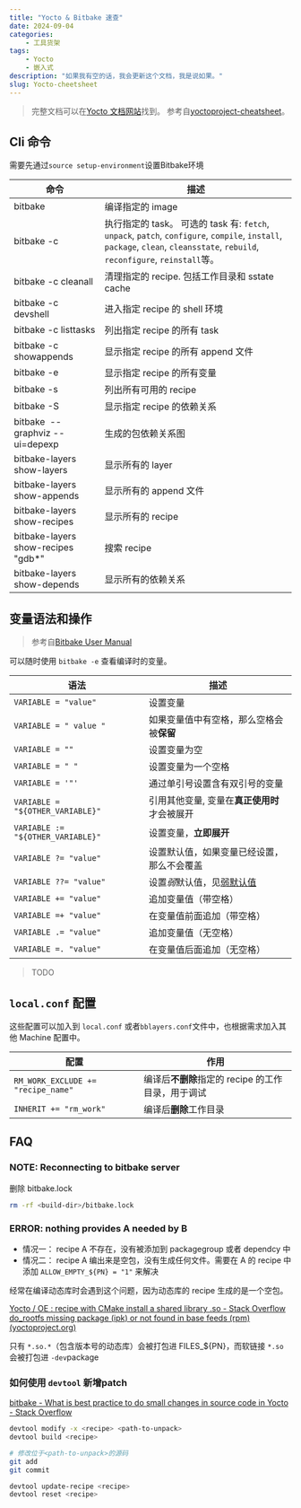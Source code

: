 ```yaml
---
title: "Yocto & Bitbake 速查"
date: 2024-09-04
categories:
    - 工具货架
tags:
    - Yocto
    - 嵌入式
description: "如果我有空的话，我会更新这个文档，我是说如果。"
slug: Yocto-cheetsheet
---
```


> 完整文档可以在[Yocto 文档网站](https://docs.yoctoproject.org/)找到。
> 参考自[yoctoproject-cheatsheet](https://github.com/shantanoo-desai/yoctoproject-cheatsheet)。

## Cli 命令

需要先通过`source setup-environment`设置Bitbake环境

| 命令                                   | 描述                                                                                                                                                                          |
| -------------------------------------- | ----------------------------------------------------------------------------------------------------------------------------------------------------------------------------- |
| bitbake <image>                        | 编译指定的 image                                                                                                                                                              |
| bitbake -c <task> <recipe>             | 执行指定的 task。 可选的 task 有: `fetch`, `unpack`, `patch`, `configure`, `compile`, `install`, `package`, `clean`, `cleansstate`, `rebuild`, `reconfigure`, `reinstall`等。 |
| bitbake -c cleanall <recipe>           | 清理指定的 recipe. 包括工作目录和 sstate cache                                                                                                                                |
| bitbake -c devshell <recipe>           | 进入指定 recipe 的 shell 环境                                                                                                                                                 |
| bitbake -c listtasks <recipe>          | 列出指定 recipe 的所有 task                                                                                                                                                   |
| bitbake -c showappends <recipe>        | 显示指定 recipe 的所有 append 文件                                                                                                                                            |
| bitbake -e <recipe>                    | 显示指定 recipe 的所有变量                                                                                                                                                    |
| bitbake -s                             | 列出所有可用的 recipe                                                                                                                                                         |
| bitbake -S <recipe>                    | 显示指定 recipe 的依赖关系                                                                                                                                                    |
| bitbake <image> --graphviz --ui=depexp | 生成<image>的包依赖关系图                                                                                                                                                     |
| bitbake-layers show-layers             | 显示所有的 layer                                                                                                                                                              |
| bitbake-layers show-appends            | 显示所有的 append 文件                                                                                                                                                        |
| bitbake-layers show-recipes            | 显示所有的 recipe                                                                                                                                                             |
| bitbake-layers show-recipes "gdb*"     | 搜索 recipe                                                                                                                                                                   |
| bitbake-layers show-depends            | 显示所有的依赖关系                                                                                                                                                            |


## 变量语法和操作

> 参考自[Bitbake User Manual](https://docs.yoctoproject.org/bitbake/2.4/bitbake-user-manual/bitbake-user-manual-metadata.html)

可以随时使用 `bitbake -e` 查看编译时的变量。

| 语法                              | 描述                                                                                                                                                       |
| --------------------------------- | ---------------------------------------------------------------------------------------------------------------------------------------------------------- |
| `VARIABLE = "value"`              | 设置变量                                                                                                                                                   |
| `VARIABLE = " value "`            | 如果变量值中有空格，那么空格会被**保留**                                                                                                                   |
| `VARIABLE = ""`                   | 设置变量为空                                                                                                                                               |
| `VARIABLE = " "`                  | 设置变量为一个空格                                                                                                                                         |
| `VARIABLE = '"'`                  | 通过单引号设置含有双引号的变量                                                                                                                             |
| `VARIABLE = "${OTHER_VARIABLE}"`  | 引用其他变量, 变量在**真正使用时**才会被展开                                                                                                               |
| `VARIABLE := "${OTHER_VARIABLE}"` | 设置变量，**立即展开**                                                                                                                                     |
| `VARIABLE ?= "value"`             | 设置默认值，如果变量已经设置，那么不会覆盖                                                                                                                 |
| `VARIABLE ??= "value"`            | 设置*弱*默认值，见[弱默认值](https://docs.yoctoproject.org/bitbake/2.4/bitbake-user-manual/bitbake-user-manual-metadata.html#setting-a-weak-default-value) |
| `VARIABLE += "value"`             | 追加变量值（带空格）                                                                                                                                       |
| `VARIABLE =+ "value"`             | 在变量值前面追加（带空格）                                                                                                                                 |
| `VARIABLE .= "value"`             | 追加变量值（无空格）                                                                                                                                       |
| `VARIABLE =. "value"`             | 在变量值后面追加（无空格）                                                                                                                                 |

> TODO

## `local.conf` 配置

这些配置可以加入到 `local.conf` 或者`bblayers.conf`文件中，也根据需求加入其他 Machine 配置中。

| 配置                               | 作用                                               |
| ---------------------------------- | -------------------------------------------------- |
| `RM_WORK_EXCLUDE += "recipe_name"` | 编译后**不删除**指定的 recipe 的工作目录，用于调试 |
| `INHERIT += "rm_work"`             | 编译后**删除**工作目录                             |

## FAQ

### NOTE: Reconnecting to bitbake server

删除 bitbake.lock

```bash
rm -rf <build-dir>/bitbake.lock
```

### ERROR: nothing provides A needed by B

- 情况一： recipe A 不存在，没有被添加到 packagegroup 或者 dependcy 中
- 情况二： recipe A 编出来是空包，没有生成任何文件。需要在 A 的 recipe 中添加 `ALLOW_EMPTY_${PN} = "1"` 来解决

经常在编译动态库时会遇到这个问题，因为动态库的 recipe 生成的是一个空包。

[Yocto / OE : recipe with CMake install a shared library .so - Stack Overflow](https://stackoverflow.com/questions/59091938/yocto-oe-recipe-with-cmake-install-a-shared-library-so)
[do_rootfs missing package (ipk) or not found in base feeds (rpm) (yoctoproject.org)](https://docs.yoctoproject.org/pipermail/yocto/2015-January/022921.html)

只有 `*.so.*`（包含版本号的动态库）会被打包进 FILES_${PN}，而软链接 `*.so` 会被打包进 `-dev`package

### 如何使用 `devtool` 新增patch

[bitbake - What is best practice to do small changes in source code in Yocto - Stack Overflow](https://stackoverflow.com/questions/33939837/what-is-best-practice-to-do-small-changes-in-source-code-in-yocto)

```bash
devtool modify -x <recipe> <path-to-unpack>
devtool build <recipe>

# 修改位于<path-to-unpack>的源码
git add
git commit

devtool update-recipe <recipe>
devtool reset <recipe>
```